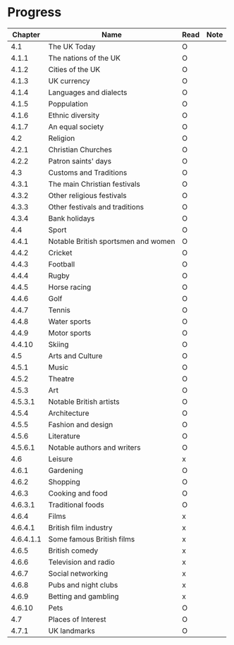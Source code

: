# Progress

|Chapter|Name|Read|Note|
|-|-|-|-|
|4.1|The UK Today|O|||
|4.1.1|The nations of the UK|O||
|4.1.2|Cities of the UK|O||
|4.1.3|UK currency|O||
|4.1.4|Languages and dialects|O||
|4.1.5|Poppulation|O||
|4.1.6|Ethnic diversity|O||
|4.1.7|An equal society|O||
|4.2|Religion|O||
|4.2.1|Christian Churches|O||
|4.2.2|Patron saints' days|O||
|4.3|Customs and Traditions|O||
|4.3.1|The main Christian festivals|O||
|4.3.2|Other religious festivals|O||
|4.3.3|Other festivals and traditions|O||
|4.3.4|Bank holidays|O||
|4.4|Sport|O||
|4.4.1|Notable British sportsmen and women|O||
|4.4.2|Cricket|O||
|4.4.3|Football|O||
|4.4.4|Rugby|O||
|4.4.5|Horse racing|O||
|4.4.6|Golf|O||
|4.4.7|Tennis|O||
|4.4.8|Water sports|O||
|4.4.9|Motor sports|O||
|4.4.10|Skiing|O||
|4.5|Arts and Culture|O||
|4.5.1|Music|O||
|4.5.2|Theatre|O||
|4.5.3|Art|O||
|4.5.3.1|Notable British artists|O||
|4.5.4|Architecture|O||
|4.5.5|Fashion and design|O||
|4.5.6|Literature|O||
|4.5.6.1|Notable authors and writers|O||
|4.6|Leisure|x||
|4.6.1|Gardening|O||
|4.6.2|Shopping|O||
|4.6.3|Cooking and food|O||
|4.6.3.1|Traditional foods|O||
|4.6.4|Films|x||
|4.6.4.1|British film industry|x||
|4.6.4.1.1|Some famous British films|x||
|4.6.5|British comedy|x||
|4.6.6|Television and radio|x||
|4.6.7|Social networking|x||
|4.6.8|Pubs and night clubs|x||
|4.6.9|Betting and gambling|x||
|4.6.10|Pets|O||
|4.7|Places of Interest|O||
|4.7.1|UK landmarks|O||